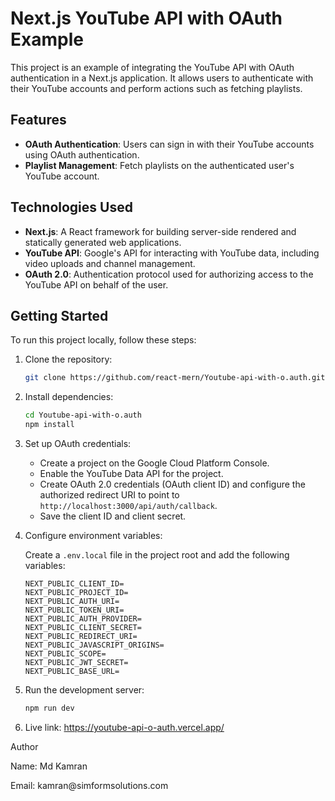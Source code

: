 # Next.js YouTube API with OAuth Example

This project is an example of integrating the YouTube API with OAuth authentication in a Next.js application. It allows users to authenticate with their YouTube accounts and perform actions such as fetching playlists.

## Features

- **OAuth Authentication**: Users can sign in with their YouTube accounts using OAuth authentication.
- **Playlist Management**: Fetch playlists on the authenticated user's YouTube account.

## Technologies Used

- **Next.js**: A React framework for building server-side rendered and statically generated web applications.
- **YouTube API**: Google's API for interacting with YouTube data, including video uploads and channel management.
- **OAuth 2.0**: Authentication protocol used for authorizing access to the YouTube API on behalf of the user.

## Getting Started

To run this project locally, follow these steps:

1. Clone the repository:

   ```bash
   git clone https://github.com/react-mern/Youtube-api-with-o.auth.git
   ```

2. Install dependencies:

   ```bash
   cd Youtube-api-with-o.auth
   npm install
   ```

3. Set up OAuth credentials:

   - Create a project on the Google Cloud Platform Console.
   - Enable the YouTube Data API for the project.
   - Create OAuth 2.0 credentials (OAuth client ID) and configure the authorized redirect URI to point to `http://localhost:3000/api/auth/callback`.
   - Save the client ID and client secret.

4. Configure environment variables:

   Create a `.env.local` file in the project root and add the following variables:

   ```plaintext
   NEXT_PUBLIC_CLIENT_ID=
   NEXT_PUBLIC_PROJECT_ID=
   NEXT_PUBLIC_AUTH_URI=
   NEXT_PUBLIC_TOKEN_URI=
   NEXT_PUBLIC_AUTH_PROVIDER=
   NEXT_PUBLIC_CLIENT_SECRET=
   NEXT_PUBLIC_REDIRECT_URI=
   NEXT_PUBLIC_JAVASCRIPT_ORIGINS=
   NEXT_PUBLIC_SCOPE=
   NEXT_PUBLIC_JWT_SECRET=
   NEXT_PUBLIC_BASE_URL=
   ```

5. Run the development server:

   ```bash
   npm run dev
   ```
6. Live link: https://youtube-api-o-auth.vercel.app/


Author
<p>Name: Md Kamran</p>
<p>Email: kamran@simformsolutions.com</p>
